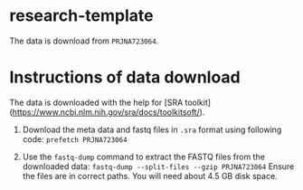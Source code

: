 # research-template

The data is download from ```PRJNA723064```.
# Instructions of data download
The data is downloaded with the help for [SRA toolkit] (https://www.ncbi.nlm.nih.gov/sra/docs/toolkitsoft/).
1. Download the meta data and fastq files in ```.sra``` format using following code:
```prefetch PRJNA723064```

2. Use the ```fastq-dump``` command to extract the FASTQ files from the downloaded data: 
```fastq-dump --split-files --gzip PRJNA723064```
Ensure the files are in correct paths. You will need about 4.5 GB disk space.
